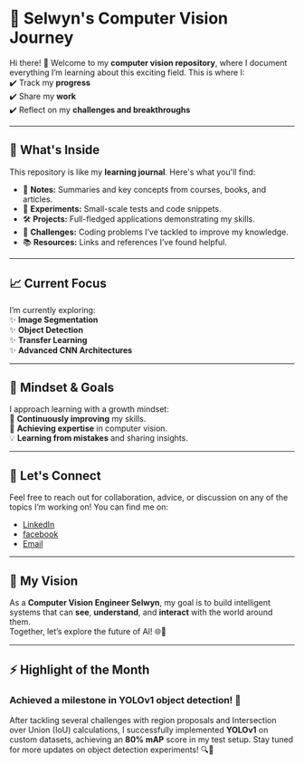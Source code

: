 # 🚀 **Selwyn's Computer Vision Journey**

Hi there! 👋 Welcome to my **computer vision repository**, where I document everything I’m learning about this exciting field. This is where I:  
✔️ Track my **progress**  
✔️ Share my **work**  
✔️ Reflect on my **challenges and breakthroughs**  

---

## 📂 **What's Inside**  

This repository is like my **learning journal**. Here's what you'll find:  

- 📘 **Notes:** Summaries and key concepts from courses, books, and articles.  
- 🔬 **Experiments:** Small-scale tests and code snippets.  
- 🛠️ **Projects:** Full-fledged applications demonstrating my skills.  
- 🌟 **Challenges:** Coding problems I’ve tackled to improve my knowledge.  
- 📚 **Resources:** Links and references I’ve found helpful.  

---
## 📈 **Current Focus**  
I’m currently exploring:  
✨ **Image Segmentation**  
✨ **Object Detection**  
✨ **Transfer Learning**  
✨ **Advanced CNN Architectures**  

---

## 🧠 **Mindset & Goals**  
I approach learning with a growth mindset:  
🌱 **Continuously improving** my skills.  
🎯 **Achieving expertise** in computer vision.  
💡 **Learning from mistakes** and sharing insights.  

---

## 💬 **Let's Connect**  
Feel free to reach out for collaboration, advice, or discussion on any of the topics I’m working on! You can find me on:  
- [LinkedIn](#ph.linkedin.com/in/selwyn-jayme-a367102b1)  
- [facebook](#facebook.com/zkllmt)  
- [Email](#jaymeselwyn@gmail.com)  

---

## 🌟 **My Vision**  
As a **Computer Vision Engineer Selwyn**, my goal is to build intelligent systems that can **see**, **understand**, and **interact** with the world around them.  
Together, let’s explore the future of AI! 🌐🚀  

---

## ⚡ **Highlight of the Month**  
### **Achieved a milestone in YOLOv1 object detection! 🎉**  
After tackling several challenges with region proposals and Intersection over Union (IoU) calculations, I successfully implemented **YOLOv1** on custom datasets, achieving an **80% mAP** score in my test setup. Stay tuned for more updates on object detection experiments! 🔍👀
